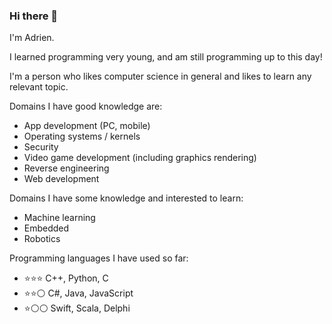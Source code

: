 ### Hi there 👋

<!--
**AdrienTD/AdrienTD** is a ✨ _special_ ✨ repository because its `README.md` (this file) appears on your GitHub profile.

Here are some ideas to get you started:

- 🔭 I’m currently working on ...
- 🌱 I’m currently learning ...
- 👯 I’m looking to collaborate on ...
- 🤔 I’m looking for help with ...
- 💬 Ask me about ...
- 📫 How to reach me: ...
- 😄 Pronouns: ...
- ⚡ Fun fact: ...
-->

I'm Adrien.

I learned programming very young, and am still programming up to this day!

I'm a person who likes computer science in general and likes to learn any relevant topic.

Domains I have good knowledge are:
 - App development (PC, mobile)
 - Operating systems / kernels
 - Security
 - Video game development (including graphics rendering)
 - Reverse engineering
 - Web development

Domains I have some knowledge and interested to learn:
 - Machine learning
 - Embedded
 - Robotics

Programming languages I have used so far:
- ⭐⭐⭐ C++, Python, C
- ⭐⭐⚪ C#, Java, JavaScript
- ⭐⚪⚪ Swift, Scala, Delphi
